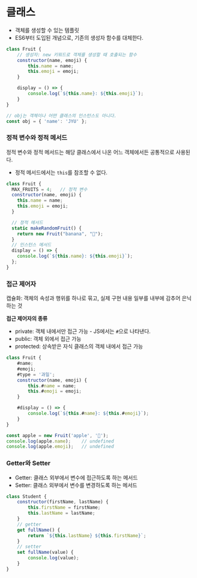 # 클래스

- 객체를 생성할 수 있는 템플릿
- ES6부터 도입된 개념으로, 기존의 생성자 함수를 대체한다.

```js
class Fruit {
    // 생성자: new 키워드로 객체를 생성할 때 호출되는 함수
    constructor(name, emoji) {
        this.name = name;
        this.emoji = emoji;
    }

    display = () => {
        console.log(`${this.name}: ${this.emoji}`);
    }
}

// obj는 객체이나 어떤 클래스의 인스턴스도 아니다.
const obj = { 'name': 'JYU' };
```

### 정적 변수와 정적 메서드

정적 변수와 정적 메서드는 해당 클래스에서 나온 어느 객체에서든 공통적으로 사용된다.

- 정적 메서드에서는 `this`를 참조할 수 없다.

```js
class Fruit {
  MAX_FRUITS = 4;	// 정적 변수
  constructor(name, emoji) {
    this.name = name;
    this.emoji = emoji;
  }

  // 정적 메서드
  static makeRandomFruit() {
    return new Fruit("banana", "🍌");
  }
  // 인스턴스 메서드
  display = () => {
    console.log(`${this.name}: ${this.emoji}`);
  };
}
```

### 접근 제어자

캡슐화: 객체의 속성과 행위를 하나로 묶고, 실제 구현 내용 일부를 내부에 감추어 은닉하는 것

**접근 제어자의 종류**

- private: 객체 내에서만 접근 가능 - JS에서는 `#`으로 나타낸다.
- public: 객체 외에서 접근 가능
- protected: 상속받은 자식 클래스의 객체 내에서 접근 가능

```js
class Fruit {
    #name;
    #emoji;
    #type = '과일';
    constructor(name, emoji) {
        this.#name = name;
        this.#emoji = emoji;
    }

    #display = () => {
        console.log(`${this.#name}: ${this.#emoji}`);
    }
}

const apple = new Fruit('apple', '🍎');
console.log(apple.name);	// undefined
console.log(apple.emoji);	// undefined
```

### Getter와 Setter

- Getter: 클래스 외부에서 변수에 접근하도록 하는 메서드
- Setter: 클래스 외부에서 변수를 변경하도록 하는 메서드

```js
class Student {
    constructor(firstName, lastName) {
        this.firstName = firstName;
        this.lastName = lastName;
    }
    // getter
    get fullName() {
        return `${this.lastName} ${this.firstName}`;
    }
    // setter
    set fullName(value) {
        console.log(value);
    }
}
```

